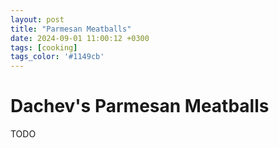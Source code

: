 ```yaml
---
layout: post
title: "Parmesan Meatballs"
date: 2024-09-01 11:00:12 +0300
tags: [cooking]
tags_color: '#1149cb'
---
```

# Dachev's Parmesan Meatballs
TODO